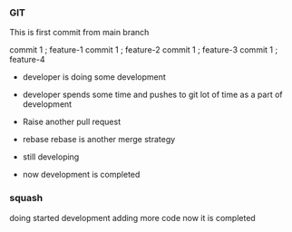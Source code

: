 ### GIT
This is first commit from main branch

commit 1 ; feature-1
commit 1 ; feature-2
commit 1 ; feature-3
commit 1 ; feature-4

* developer is doing some development
* developer spends some time and pushes to git lot of time as a part of development 
* Raise another pull request


* rebase
rebase is another merge strategy 
* still developing
* now development is completed

### squash

doing started development
adding more code
now it is completed


